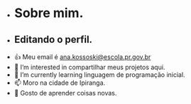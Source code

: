 -  # Sobre mim.
-  ## Editando o perfil.
- :+1: Meu email é ana.kossoski@escola.pr.gov.br
- 👀  I’m interested in  compartilhar meus projetos aqui.
- 🌱  I’m currently learning linguagem de programação inicial.
- 📫  Moro na cidade de Ipiranga.
- 🌟  Gosto de aprender coisas novas.

<!---
Ana-PK/Ana-PK is a ✨ special ✨ repository because its `README.md` (this file) appears on your GitHub profile.
You can click the Preview link to take a look at your changes.
--->
